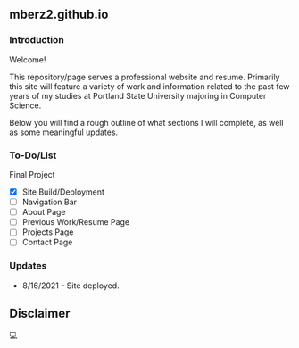 ## mberz2.github.io

### Introduction

Welcome! 

This repository/page serves a professional website and resume. Primarily this site will feature a variety of work and information related to the past few years of my studies at Portland State University majoring in Computer Science.

Below you will find a rough outline of what sections I will complete, as well as some meaningful updates.

### To-Do/List

Final Project

- [x] Site Build/Deployment
- [ ] Navigation Bar
- [ ] About Page
- [ ] Previous Work/Resume Page
- [ ] Projects Page
- [ ] Contact Page

### Updates

- 8/16/2021 - Site deployed.

## Disclaimer

💻
